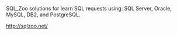 SQL_Zoo solutions for learn SQL requests using: SQL Server, Oracle, MySQL, DB2, and PostgreSQL.

http://sqlzoo.net/
